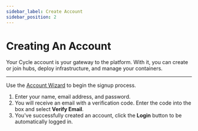 ```yaml
---
sidebar_label: Create Account
sidebar_position: 2
---
```


# Creating An Account

Your Cycle account is your gateway to the platform. With it, you can create or join hubs, deploy infrastructure, and manage your containers.

---

Use the [Account Wizard](https://portal.cycle.io/signup) to begin the signup process.

1. Enter your name, email address, and password.
2. You will receive an email with a verification code. Enter the code into the box and select **Verify Email**.
3. You've successfully created an account, click the **Login** button to be automatically logged in.

